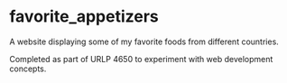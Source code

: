 # favorite_appetizers
A website displaying some of my favorite foods from different countries. 

Completed as part of URLP 4650 to experiment with web development concepts. 
